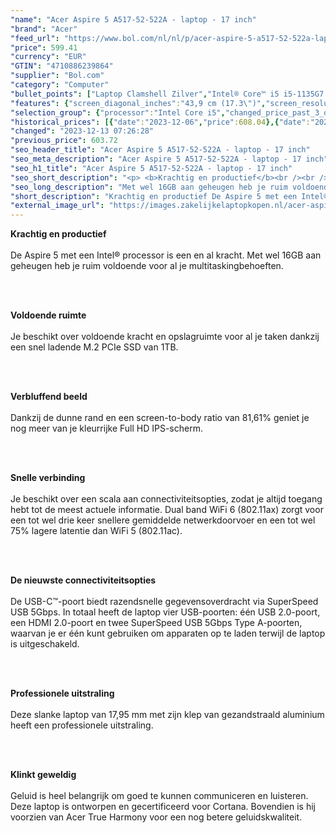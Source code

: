 ```yaml
---
"name": "Acer Aspire 5 A517-52-522A - laptop - 17 inch"
"brand": "Acer"
"feed_url": "https://www.bol.com/nl/nl/p/acer-aspire-5-a517-52-522a-laptop-17-inch/9300000026951831"
"price": 599.41
"currency": "EUR"
"GTIN": "4710886239864"
"supplier": "Bol.com"
"category": "Computer"
"bullet_points": ["Laptop Clamshell Zilver","Intel® Core™ i5 i5-1135G7 2,4 GHz","43,9 cm (17.3\") Full HD 1920 x 1080 Pixels IPS LED backlight 16:9","16 GB DDR4-SDRAM","1 TB SSD","Intel Iris Xe Graphics","Wi-Fi 6 (802.11ax) Ethernet LAN 10,100,1000 Mbit/s Bluetooth 5.0","Lithium-Ion (Li-Ion) 48 Wh 8 uur 45 W","Windows 10 Home 64-bit"]
"features": {"screen_diagonal_inches":"43,9 cm (17.3\")","screen_resolution":"1920 x 1080 Pixels","processor_family":"Intel® Core™ i5","memory_size":"16 GB","memory_type":"DDR4-SDRAM","total_storage_space":"1 TB","operating_system":"Windows 10 Home","battery_capacity":"48 Wh","width":"403,5 mm","depth":"263,7 mm","height":"19,9 mm","weight":"2,6 kg"}
"selection_group": {"processor":"Intel Core i5","changed_price_past_3_days":true,"product_family":"Aspire"}
"historical_prices": [{"date":"2023-12-06","price":608.04},{"date":"2023-12-12","price":603.72},{"date":"2023-12-13","price":599.41}]
"changed": "2023-12-13 07:26:28"
"previous_price": 603.72
"seo_header_title": "Acer Aspire 5 A517-52-522A - laptop - 17 inch"
"seo_meta_description": "Acer Aspire 5 A517-52-522A - laptop - 17 inch"
"seo_h1_title": "Acer Aspire 5 A517-52-522A - laptop - 17 inch"
"seo_short_description": "<p> <b>Krachtig en productief</b><br /><br />De Aspire 5 met een Intel® processor is een en al kracht."
"seo_long_description": "Met wel 16GB aan geheugen heb je ruim voldoende voor al je multitaskingbehoeften. </p><br /><br /><p> <b>Voldoende ruimte</b><br /><br />Je beschikt over voldoende kracht en opslagruimte voor al je taken dankzij een snel ladende M. 2 PCIe SSD van 1TB. </p><br /><br /><p> <b>Verbluffend beeld</b><br /><br />Dankzij de dunne rand en een screen-to-body ratio van 81,61% geniet je nog meer van je kleurrijke Full HD IPS-scherm. </p><br /><br /><p> <b>Snelle verbinding</b><br /><br />Je beschikt over een scala aan connectiviteitsopties, zodat je altijd toegang hebt tot de meest actuele informatie. Dual band WiFi 6 (802. 11ax) zorgt voor een tot wel drie keer snellere gemiddelde netwerkdoorvoer en een tot wel 75% lagere latentie dan WiFi 5 (802. 11ac). </p><br /><br /><p> <b>De nieuwste connectiviteitsopties</b><br /><br />De USB-C™-poort biedt razendsnelle gegevensoverdracht via SuperSpeed USB 5Gbps. In totaal heeft de laptop vier USB-poorten: één USB 2. 0-poort, een HDMI 2. 0-poort en twee SuperSpeed USB 5Gbps Type A-poorten, waarvan je er één kunt gebruiken om apparaten op te laden terwijl de laptop is uitgeschakeld. </p><br /><br /><p> <b>Professionele uitstraling</b><br /><br />Deze slanke laptop van 17,95 mm met zijn klep van gezandstraald aluminium heeft een professionele uitstraling. </p><br /><br /><p> <b>Klinkt geweldig</b><br /><br />Geluid is heel belangrijk om goed te kunnen communiceren en luisteren. Deze laptop is ontworpen en gecertificeerd voor Cortana. Bovendien is hij voorzien van Acer True Harmony voor een nog betere geluidskwaliteit. </p>"
"short_description": "Krachtig en productief De Aspire 5 met een Intel® processor is een en al kracht. Met wel 16GB aan geheugen heb je ruim voldoende voor al je multitaskingbehoeften. Voldoende ruimte Je beschikt over voldoende kracht en opslagruimte voor al je taken dankzij een snel ladende M.2 PCIe SSD van 1TB. Verbluffend beeld Dankzij de dunne rand en een screen-to-body ratio van 81,61% geniet je nog meer van je kleurrijke Full HD IPS-scherm. Snelle verbinding Je beschikt over een scala aan connectiviteitsopties, zodat je altijd toegang hebt tot de meest actuele informatie. Dual band WiFi 6 (802.11ax) zorgt voor een tot wel drie keer snellere gemiddelde netwerkdoorvoer en een tot wel 75% lagere latentie dan WiFi 5 (802.11ac). De nieuwste connectiviteitsopties De USB-C™-poort biedt razendsnelle gegevensoverdracht via SuperSpeed USB 5Gbps. In totaal heeft de laptop vier USB-poorten: één USB 2.0-poort, een HDMI 2.0-poort en twee SuperSpeed USB 5Gbps Type A-poorten, waarvan je er één kunt gebruiken om apparaten op te laden terwijl de laptop is uitgeschakeld. Professionele uitstraling Deze slanke laptop van 17,95 mm met zijn klep van gezandstraald aluminium heeft een professionele uitstraling. Klinkt geweldig Geluid is heel belangrijk om goed te kunnen communiceren en luisteren. Deze laptop is ontworpen en gecertificeerd voor Cortana. Bovendien is hij voorzien van Acer True Harmony voor een nog betere geluidskwaliteit."
"external_image_url": "https://images.zakelijkelaptopkopen.nl/acer-aspire-5-a517-52-522a-laptop-17-inch.webp"
---
```


<p> <b>Krachtig en productief</b><br /><br />De Aspire 5 met een Intel® processor is een en al kracht. Met wel 16GB aan geheugen heb je ruim voldoende voor al je multitaskingbehoeften. </p><br /><br /><p> <b>Voldoende ruimte</b><br /><br />Je beschikt over voldoende kracht en opslagruimte voor al je taken dankzij een snel ladende M.2 PCIe SSD van 1TB. </p><br /><br /><p> <b>Verbluffend beeld</b><br /><br />Dankzij de dunne rand en een screen-to-body ratio van 81,61% geniet je nog meer van je kleurrijke Full HD IPS-scherm. </p><br /><br /><p> <b>Snelle verbinding</b><br /><br />Je beschikt over een scala aan connectiviteitsopties, zodat je altijd toegang hebt tot de meest actuele informatie. Dual band WiFi 6 (802.11ax) zorgt voor een tot wel drie keer snellere gemiddelde netwerkdoorvoer en een tot wel 75% lagere latentie dan WiFi 5 (802.11ac). </p><br /><br /><p> <b>De nieuwste connectiviteitsopties</b><br /><br />De USB-C™-poort biedt razendsnelle gegevensoverdracht via SuperSpeed USB 5Gbps. In totaal heeft de laptop vier USB-poorten: één USB 2.0-poort, een HDMI 2.0-poort en twee SuperSpeed USB 5Gbps Type A-poorten, waarvan je er één kunt gebruiken om apparaten op te laden terwijl de laptop is uitgeschakeld. </p><br /><br /><p> <b>Professionele uitstraling</b><br /><br />Deze slanke laptop van 17,95 mm met zijn klep van gezandstraald aluminium heeft een professionele uitstraling. </p><br /><br /><p> <b>Klinkt geweldig</b><br /><br />Geluid is heel belangrijk om goed te kunnen communiceren en luisteren. Deze laptop is ontworpen en gecertificeerd voor Cortana. Bovendien is hij voorzien van Acer True Harmony voor een nog betere geluidskwaliteit. </p>